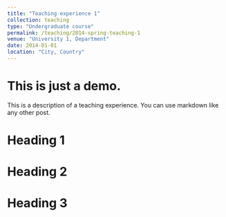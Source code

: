 ```yaml
---
title: "Teaching experience 1"
collection: teaching
type: "Undergraduate course"
permalink: /teaching/2014-spring-teaching-1
venue: "University 1, Department"
date: 2014-01-01
location: "City, Country"
---
```


# This is just a demo.

This is a description of a teaching experience. You can use markdown like any other post.

Heading 1
======

Heading 2
======

Heading 3
======